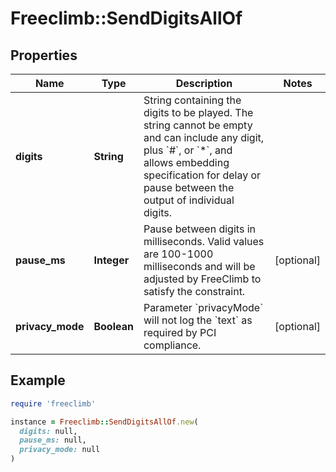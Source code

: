 # Freeclimb::SendDigitsAllOf

## Properties

| Name | Type | Description | Notes |
| ---- | ---- | ----------- | ----- |
| **digits** | **String** | String containing the digits to be played. The string cannot be empty and can include any digit, plus &#x60;#&#x60;, or &#x60;*&#x60;, and allows embedding specification for delay or pause between the output of individual digits. |  |
| **pause_ms** | **Integer** | Pause between digits in milliseconds. Valid values are 100-1000 milliseconds and will be adjusted by FreeClimb to satisfy the constraint. | [optional] |
| **privacy_mode** | **Boolean** | Parameter &#x60;privacyMode&#x60; will not log the &#x60;text&#x60; as required by PCI compliance. | [optional] |

## Example

```ruby
require 'freeclimb'

instance = Freeclimb::SendDigitsAllOf.new(
  digits: null,
  pause_ms: null,
  privacy_mode: null
)
```

